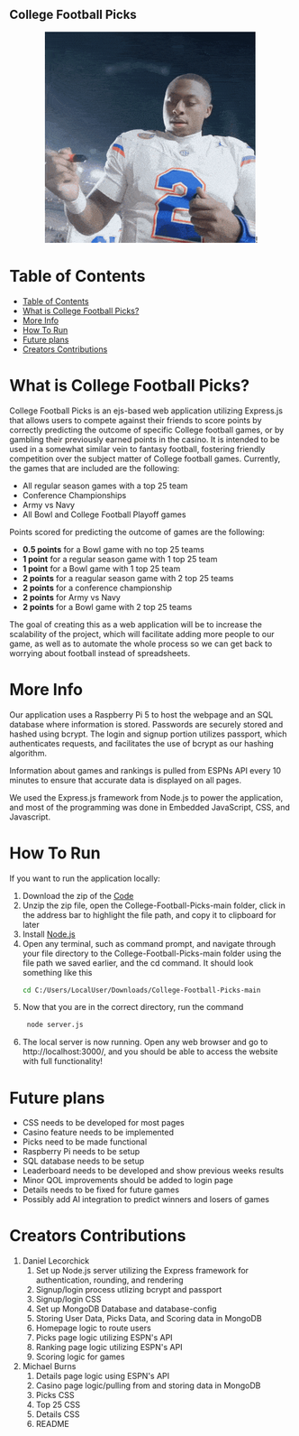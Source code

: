 ## College Football Picks
<p align="center">
<img src="https://raw.githubusercontent.com/DanielLecorchick/College-Football-Picks/refs/heads/main/public/images/dj-lagway-lagway.gif" alt="Lagway being the GOAT", class="center">!
</p>

# Table of Contents
- [Table of Contents](#table-of-contents)
- [What is College Football Picks?](#what-is-college-football-picks)
- [More Info](#more-info)
- [How To Run](#how-to-run)
- [Future plans](#future-plans)
- [Creators Contributions](#creators-contributions)

# What is College Football Picks?
College Football Picks is an ejs-based web application utilizing Express.js that allows users to compete against their friends to score points by correctly predicting the outcome of specific College football games, or by gambling their previously earned points in the casino. It is intended to be used in a somewhat similar vein to fantasy football, fostering friendly competition over the subject matter of College football games. Currently, the games that are included are the following:

- All regular season games with a top 25 team
- Conference Championships
- Army vs Navy
- All Bowl and College Football Playoff games

Points scored for predicting the outcome of games are the following:

- **0.5 points** for a Bowl game with no top 25 teams
- **1 point** for a regular season game with 1 top 25 team
- **1 point** for a Bowl game with 1 top 25 team
- **2 points** for a reagular season game with 2 top 25 teams
- **2 points** for a conference championship
- **2 points** for Army vs Navy
- **2 points** for a Bowl game with 2 top 25 teams

The goal of creating this as a web application will be to increase the scalability of the project, which will facilitate adding more people to our game, as well as to automate the whole process so we can get back to worrying about football instead of spreadsheets.

# More Info
Our application uses a Raspberry Pi 5 to host the webpage and an SQL database where information is stored. Passwords are securely stored and hashed using bcrypt. The login and signup portion utilizes passport, which authenticates requests, and facilitates the use of bcrypt as our hashing algorithm.

Information about games and rankings is pulled from ESPNs API every 10 minutes to ensure that accurate data is displayed on all pages.

We used the Express.js framework from Node.js to power the application, and most of the programming was done in Embedded JavaScript, CSS, and Javascript.

# How To Run
If you want to run the application locally:
1. Download the zip of the [Code](https://github.com/DanielLecorchick/College-Football-Picks/archive/refs/heads/main.zip)
2. Unzip the zip file, open the College-Football-Picks-main folder, click in the address bar to highlight the file path, and copy it to clipboard for later
3. Install [Node.js](https://nodejs.org/en/download)
4. Open any terminal, such as command prompt, and navigate through your file directory to the College-Football-Picks-main folder using the file path we saved earlier, and the cd command. It should look something like this
    ```sh
    cd C:/Users/LocalUser/Downloads/College-Football-Picks-main
    ```
5. Now that you are in the correct directory, run the command
   ```sh
    node server.js
    ```
6. The local server is now running. Open any web browser and go to http://localhost:3000/, and you should be able to access the website with full functionality!

# Future plans
- CSS needs to be developed for most pages
- Casino feature needs to be implemented
- Picks need to be made functional
- Raspberry Pi needs to be setup
- SQL database needs to be setup
- Leaderboard needs to be developed and show previous weeks results
- Minor QOL improvements should be added to login page
- Details needs to be fixed for future games
- Possibly add AI integration to predict winners and losers of games

# Creators Contributions
1. Daniel Lecorchick
    1. Set up Node.js server utilizing the Express framework for authentication, rounding, and rendering
    2. Signup/login process utlizing bcrypt and passport
    3. Signup/login CSS
    4. Set up MongoDB Database and database-config
    5. Storing User Data, Picks Data, and Scoring data in MongoDB
    6. Homepage logic to route users
    7. Picks page logic utilizing ESPN's API
    8. Ranking page logic utilizing ESPN's API
    9. Scoring logic for games
2. Michael Burns
   1. Details page logic using ESPN's API
   2. Casino page logic/pulling from and storing data in MongoDB
   3. Picks CSS
   4. Top 25 CSS
   5. Details CSS
   6. README